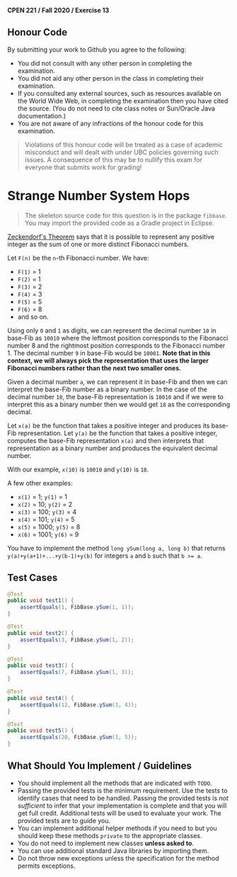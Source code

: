 **CPEN 221 / Fall 2020 / Exercise 13**

## Honour Code

By submitting your work to Github you agree to the following:

+ You did not consult with any other person in completing the examination.
+ You did not aid any other person in the class in completing their examination.
+ If you consulted any external sources, such as resources available on the World Wide Web, in completing the examination then you have cited the source. (You do not need to cite class notes or Sun/Oracle Java documentation.)
+ You are not aware of any infractions of the honour code for this examination.

> Violations of this honour code will be treated as a case of academic misconduct and will dealt with under UBC policies governing such issues. A consequence of this may be to nullify this exam for everyone that submits work for grading!

# Strange Number System Hops

> The skeleton source code for this question is in the package `fibbase`. You may import the provided code as a Gradle project in Eclipse.

[Zeckendorf's Theorem](https://en.wikipedia.org/wiki/Zeckendorf%27s_theorem) says that it is possible to represent any positive integer as the sum of one or more distinct Fibonacci numbers.

Let `F(n)` be the `n`-th Fibonacci number. We have:

* `F(1)` = 1
* `F(2)` = 1
* `F(3)` = 2
* `F(4)` = 3
* `F(5)` = 5
* `F(6)` = 8
* and so on.

Using only `0` and `1` as digits, we can represent the decimal number `10` in base-Fib as `10010` where the leftmost position corresponds to the Fibonacci number 8 and the rightmost position corresponds to the Fibonacci number 1. The decimal number `9` in base-Fib would be `10001`. **Note that in this context, we will always pick the representation that uses the larger Fibonacci numbers rather than the next two smaller ones.**

Given a decimal number `a`, we can represent it in base-Fib and then we can interpret the base-Fib number as a binary number. In the case of the decimal number `10`, the base-Fib representation is `10010` and if we were to interpret this as a binary number then we would get `18` as the corresponding decimal.

Let `x(a)` be the function that takes a positive integer and produces its base-Fib representation. Let `y(a)` be the function that takes a positive integer, computes the base-Fib representation `x(a)` and then interprets that representation as a binary number and produces the equivalent decimal number.

With our example, `x(10)` is `10010` and `y(10)` is `18`.

A few other examples:

* `x(1)` = 1; `y(1)` = 1
* `x(2)` = 10; `y(2)` = 2
* `x(3)` = 100; `y(3)` = 4
* `x(4)` = 101; `y(4)` = 5
* `x(5)` = 1000; `y(5)` = 8
* `x(6)` = 1001; `y(6)` = 9

You have to implement the method `long ySum(long a, long b)` that returns `y(a)+y(a+1)+...+y(b-1)+y(b)` for integers `a` and `b` such that `b >= a`.

## Test Cases

```java
@Test
public void test1() {
	assertEquals(1, FibBase.ySum(1, 1));
}

@Test
public void test2() {
	assertEquals(3, FibBase.ySum(1, 2));
}

@Test
public void test3() {
	assertEquals(7, FibBase.ySum(1, 3));
}

@Test
public void test4() {
	assertEquals(12, FibBase.ySum(1, 4));
}

@Test
public void test5() {
	assertEquals(20, FibBase.ySum(1, 5));
}
```

## What Should You Implement / Guidelines

+ You should implement all the methods that are indicated with `TODO`.
+ Passing the provided tests is the minimum requirement. Use the tests to identify cases that need to be handled. Passing the provided tests is *not sufficient* to infer that your implementation is complete and that you will get full credit. Additional tests will be used to evaluate your work. The provided tests are to guide you.
+ You can implement additional helper methods if you need to but you should keep these methods `private` to the appropriate classes.
+ You do not need to implement new classes **unless asked to**.
+ You can use additional standard Java libraries by importing them.
+ Do not throw new exceptions unless the specification for the method permits exceptions.


